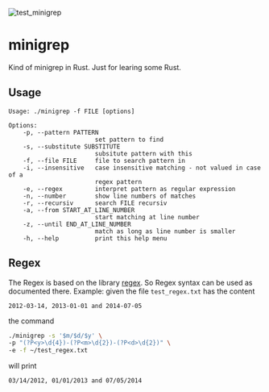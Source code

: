 ![test_minigrep](https://github.com/sdoerig/minigrep/workflows/test_minigrep/badge.svg?branch=master&event=push)

# minigrep
Kind of minigrep in Rust. Just for learing some Rust.

## Usage

```
Usage: ./minigrep -f FILE [options]

Options:
    -p, --pattern PATTERN
                        set pattern to find
    -s, --substitute SUBSTITUTE
                        subsitute pattern with this
    -f, --file FILE     file to search pattern in
    -i, --insensitive   case insensitive matching - not valued in case of a
                        regex pattern
    -e, --regex         interpret pattern as regular expression
    -n, --number        show line numbers of matches
    -r, --recursiv      search FILE recursiv
    -a, --from START_AT_LINE_NUMBER
                        start matching at line number
    -z, --until END_AT_LINE_NUMBER
                        match as long as line number is smaller
    -h, --help          print this help menu
```
## Regex

The Regex is based on the library [regex](https://crates.io/crates/regex). So Regex syntax can be used as documented there. Example: given the file `test_regex.txt` has the content

```
2012-03-14, 2013-01-01 and 2014-07-05
```
the command
```bash
./minigrep -s '$m/$d/$y' \
-p "(?P<y>\d{4})-(?P<m>\d{2})-(?P<d>\d{2})" \
-e -f ~/test_regex.txt 
```
will print
```
03/14/2012, 01/01/2013 and 07/05/2014
```

